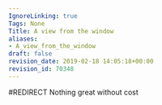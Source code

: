 ```yaml
---
IgnoreLinking: true
Tags: None
Title: A view from the window
aliases:
- A_view_from_the_window
draft: false
revision_date: 2019-02-18 14:05:18+00:00
revision_id: 70348
---
```


#REDIRECT Nothing great without cost